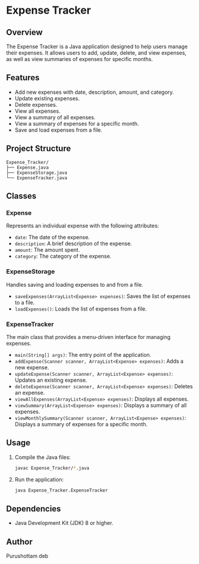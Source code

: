 
# Expense Tracker

## Overview
The Expense Tracker is a Java application designed to help users manage their expenses. It allows users to add, update, delete, and view expenses, as well as view summaries of expenses for specific months.

## Features
- Add new expenses with date, description, amount, and category.
- Update existing expenses.
- Delete expenses.
- View all expenses.
- View a summary of all expenses.
- View a summary of expenses for a specific month.
- Save and load expenses from a file.

## Project Structure
```
Expense_Tracker/
├── Expense.java
├── ExpenseStorage.java
└── ExpenseTracker.java
```

## Classes

### Expense
Represents an individual expense with the following attributes:
- `date`: The date of the expense.
- `description`: A brief description of the expense.
- `amount`: The amount spent.
- `category`: The category of the expense.

### ExpenseStorage
Handles saving and loading expenses to and from a file.
- `saveExpenses(ArrayList<Expense> expenses)`: Saves the list of expenses to a file.
- `loadExpenses()`: Loads the list of expenses from a file.

### ExpenseTracker
The main class that provides a menu-driven interface for managing expenses.
- `main(String[] args)`: The entry point of the application.
- `addExpense(Scanner scanner, ArrayList<Expense> expenses)`: Adds a new expense.
- `updateExpense(Scanner scanner, ArrayList<Expense> expenses)`: Updates an existing expense.
- `deleteExpense(Scanner scanner, ArrayList<Expense> expenses)`: Deletes an expense.
- `viewAllExpenses(ArrayList<Expense> expenses)`: Displays all expenses.
- `viewSummary(ArrayList<Expense> expenses)`: Displays a summary of all expenses.
- `viewMonthlySummary(Scanner scanner, ArrayList<Expense> expenses)`: Displays a summary of expenses for a specific month.

## Usage
1. Compile the Java files:
   ```bash
   javac Expense_Tracker/*.java
   ```
2. Run the application:
   ```bash
   java Expense_Tracker.ExpenseTracker
   ```

## Dependencies
- Java Development Kit (JDK) 8 or higher.

## Author
Purushottam deb

